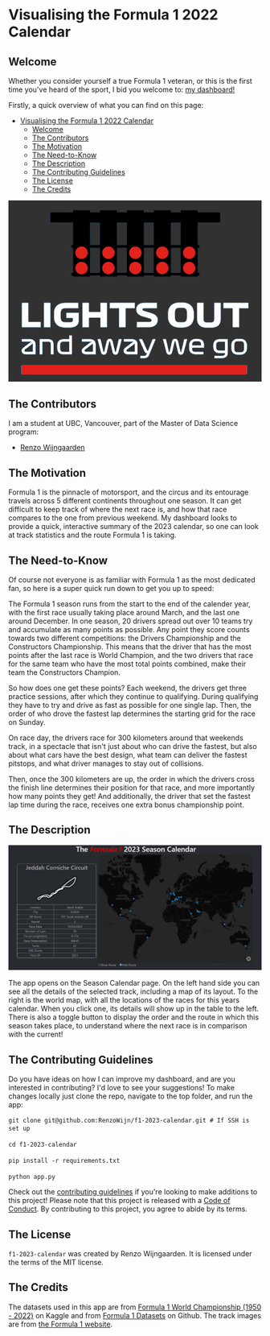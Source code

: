 # Visualising the Formula 1 2022 Calendar

## Welcome  

Whether you consider yourself a true Formula 1 veteran, or this is the first time you've heard of the sport, I bid you welcome to: [my dashboard!](https://f1-2023-calendar.onrender.com/)  

Firstly, a quick overview of what you can find on this page:
- [Visualising the Formula 1 2022 Calendar](#visualising-the-formula-1-2022-calendar)
  - [Welcome](#welcome)
  - [The Contributors](#the-contributors)
  - [The Motivation](#the-motivation)
  - [The Need-to-Know](#the-need-to-know)
  - [The Description](#the-description)
  - [The Contributing Guidelines](#the-contributing-guidelines)
  - [The License](#the-license)
  - [The Credits](#the-credits)

![Lights out](reports/lights_out.png)

## The Contributors

I am a student at UBC, Vancouver, part of the Master of Data Science program:

- [Renzo Wijngaarden](https://github.com/RenzoWijn)

## The Motivation

Formula 1 is the pinnacle of motorsport, and the circus and its entourage travels across 5 different continents throughout one season. It can get difficult to keep track of where the next race is, and how that race compares to the one from previous weekend. My dashboard looks to provide a quick, interactive summary of the 2023 calendar, so one can look at track statistics and the route Formula 1 is taking.

## The Need-to-Know

Of course not everyone is as familiar with Formula 1 as the most dedicated fan, so here is a super quick run down to get you up to speed:

The Formula 1 season runs from the start to the end of the calender year, with the first race usually taking place around March, and the last one around December. In one season, 20 drivers spread out over 10 teams try and accumulate as many points as possible. Any point they score counts towards two different competitions: the Drivers Championship  and the Constructors Championship. This means that the driver that has the most points after the last race is World Champion, and the two drivers that race for the same team who have the most total points combined, make their team the Constructors Champion.

So how does one get these points? Each weekend, the drivers get three practice sessions, after which they continue to qualifying. During qualifying they have to try and drive as fast as possible for one single lap. Then, the order of who drove the fastest lap determines the starting grid for the race on Sunday.  

On race day, the drivers race for 300 kilometers around that weekends track, in a spectacle that isn't just about who can drive the fastest, but also about what cars have the best design, what team can deliver the fastest pitstops, and what driver manages to stay out of collisions.

Then, once the 300 kilometers are up, the order in which the drivers cross the finish line determines their position for that race, and more importantly how many points they get! And additionally, the driver that set the fastest lap time during the race, receives one extra bonus championship point.

## The Description

![Dashboard](reports/Dashboard.png)

The app opens on the Season Calendar page. On the left hand side you can see all the details of the selected track, including a map of its layout. To the right is the world map, with all the locations of the races for this years calendar. When you click one, its details will show up in the table to the left. There is also a toggle button to display the order and the route in which this season takes place, to understand where the next race is in comparison with the current!

## The Contributing Guidelines
Do you have ideas on how I can improve my dashboard, and are you interested in contributing? I'd love to see your suggestions! To make changes locally just clone the repo, navigate to the top folder, and run the app:

```
git clone git@github.com:RenzoWijn/f1-2023-calendar.git # If SSH is set up

cd f1-2023-calendar

pip install -r requirements.txt

python app.py
```

Check out the [contributing guidelines](CONTRIBUTING.md) if you're looking to make additions to this project! Please note that this project is released with a [Code of Conduct](CODE_OF_CONDUCT.md). By contributing to this project, you agree to abide by its terms.
## The License
`f1-2023-calendar` was created by Renzo Wijngaarden. It is licensed under the terms of the MIT license.
## The Credits
The datasets used in this app are from [Formula 1 World Championship (1950 - 2022)](https://www.kaggle.com/datasets/rohanrao/formula-1-world-championship-1950-2020?select=lap_times.csv) on Kaggle and from [Formula 1 Datasets](https://github.com/toUpperCase78/formula1-datasets) on Github. The track images are from [the Formula 1 website](https://www.formula1.com/en/racing/2023.html).
